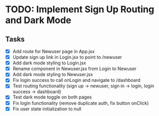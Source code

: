 # TODO: Implement Sign Up Routing and Dark Mode

## Tasks
- [x] Add route for Newuser page in App.jsx
- [x] Update sign up link in Login.jsx to point to /newuser
- [x] Add dark mode styling to Login.jsx
- [x] Rename component in Newuser.jsx from Login to Newuser
- [x] Add dark mode styling to Newuser.jsx
- [x] Fix login success to call onLogin and navigate to /dashboard
- [x] Test routing functionality (sign up -> newuser, sign in -> login, login success -> dashboard)
- [x] Test dark mode toggle on both pages
- [x] Fix login functionality (remove duplicate auth, fix button onClick)
- [x] Fix user state initialization to null
